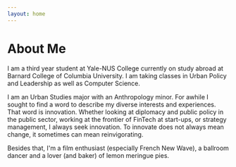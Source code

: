 ```yaml
---
layout: home
---
```

# About Me

I am a third year student at Yale-NUS College currently on study abroad at Barnard College of Columbia University. I am taking classes in Urban Policy and Leadership as well as Computer Science. 

I am an Urban Studies major with an Anthropology minor. For awhile I sought to find a word to describe my diverse interests and experiences. That word is innovation. Whether looking at diplomacy and public policy in the public sector, working at the frontier of FinTech at start-ups, or strategy management, I always seek innovation. To innovate does not always mean change, it sometimes can mean reinvigorating.

Besides that, I'm a film enthusiast (especially French New Wave), a ballroom dancer and a lover (and baker) of lemon
meringue pies. 
